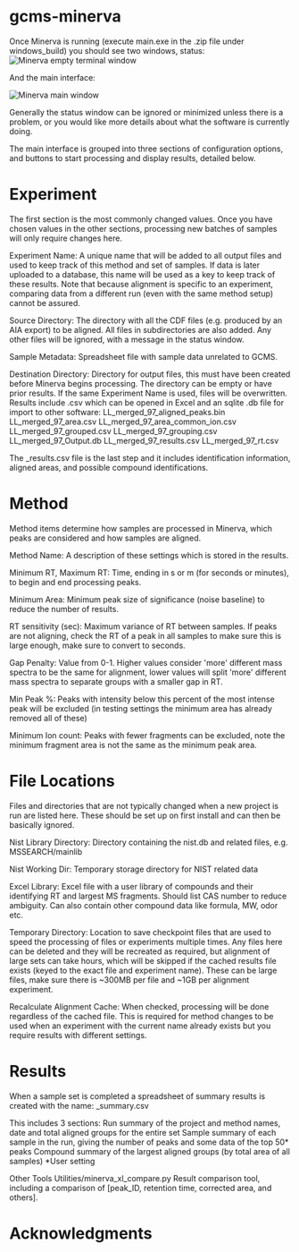 # gcms-minerva

Once Minerva is running (execute main.exe in the .zip file under windows_build) you should see two windows, status:
![Minerva empty terminal window](https://github.com/snowdonr/gcms-minerva/tree/main/docs/Minerva_w_terminal.png)

And the main interface:

![Minerva main window](https://github.com/snowdonr/gcms-minerva/tree/main/docs/Minerva_w_main_menu.png)

Generally the status window can be ignored or minimized unless there is a problem, or you would like more details about what the software is currently doing.

The main interface is grouped into three sections of configuration options, and buttons to start processing and display results, detailed below.


# Experiment
The first section is the most commonly changed values. Once you have chosen values in the other sections, processing new batches of samples will only require changes here.

Experiment Name: A unique name that will be added to all output files and used to keep track of this method and set of samples. If data is later uploaded to a database, this name will be used as a key to keep track of these results. Note that because alignment is specific to an experiment, comparing data from a different run (even with the same method setup) cannot be assured.

Source Directory: The directory with all the CDF files (e.g. produced by an AIA export) to be aligned. All files in subdirectories are also added. Any other files will be ignored, with a message in the status window.

Sample Metadata: Spreadsheet file with sample data unrelated to GCMS.

Destination Directory: Directory for output files, this must have been created before Minerva begins processing. The directory can be empty or have prior results. If the same Experiment Name is used, files will be overwritten. Results include .csv which can be opened in Excel and an sqlite .db file for import to other software:
LL_merged_97_aligned_peaks.bin
LL_merged_97_area.csv
LL_merged_97_area_common_ion.csv
LL_merged_97_grouped.csv
LL_merged_97_grouping.csv
LL_merged_97_Output.db
LL_merged_97_results.csv
LL_merged_97_rt.csv

The _results.csv file is the last step and it includes identification information, aligned areas, and possible compound identifications.

# Method
Method items determine how samples are processed in Minerva, which peaks are considered and how samples are aligned.

Method Name: A description of these settings which is stored in the results.

Minimum RT, Maximum RT: Time, ending in s or m (for seconds or minutes), to begin and end processing peaks.

Minimum Area: Minimum peak size of significance (noise baseline) to reduce the number of results.

RT sensitivity (sec): Maximum variance of RT between samples. If peaks are not aligning, check the RT of a peak in all samples to make sure this is large enough, make sure to convert to seconds.

Gap Penalty: Value from 0-1. Higher values consider 'more' different mass spectra to be the same for alignment, lower values will split 'more' different mass spectra to separate groups with a smaller gap in RT.

Min Peak %: Peaks with intensity below this percent of the most intense peak will be excluded (in testing settings the minimum area has already removed all of these)

Minimum Ion count: Peaks with fewer fragments can be excluded, note the minimum fragment area is not the same as the minimum peak area.

# File Locations

Files and directories that are not typically changed when a new project is run are listed here. These should be set up on first install and can then be basically ignored.


Nist Library Directory: Directory containing the nist.db and related files, e.g. MSSEARCH/mainlib

Nist Working Dir: Temporary storage directory for NIST related data

Excel Library: Excel file with a user library of compounds and their identifying RT and largest MS fragments. Should list CAS number to reduce ambiguity. Can also contain other compound data like formula, MW, odor etc.

Temporary Directory: Location to save checkpoint files that are used to speed the processing of files or experiments multiple times. Any files here can be deleted and they will be recreated as required, but alignment of large sets can take hours, which will be skipped if the cached results file exists (keyed to the exact file and experiment name). These can be large files, make sure there is ~300MB per file and ~1GB per alignment experiment.

Recalculate Alignment Cache: When checked, processing will be done regardless of the cached file. This is required for method changes to be used when an experiment with the current name already exists but you require results with different settings.

# Results

When a sample set is completed a spreadsheet of summary results is created with the name:
<experiment name>_summary.csv

This includes 3 sections:
Run summary of the project and method names, date and total aligned groups for the entire set
Sample summary of each sample in the run, giving the number of peaks and some data of the top 50* peaks
Compound summary of the largest aligned groups (by total area of all samples)
*User setting

Other Tools
Utilities/minerva_xl_compare.py
Result comparison tool, including a comparison of [peak_ID, retention time, corrected area, and others].




# Acknowledgments
